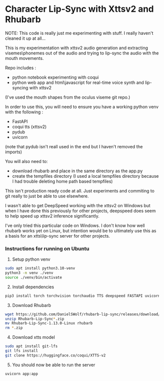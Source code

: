 # Character Lip-Sync with Xttsv2 and Rhubarb

NOTE: This code is really just me experimenting with stuff. I really haven't cleaned it up at all...

This is my experimentation with xttsv2 audio generation and extracting visemes\phonemes out of the audio and trying to lip-sync the audio with the mouth movements.

Repo includes :
- python notebook experimenting with coqui
- python web app and html\javascript for real-time voice synth and lip-syncing with xttsv2

(I've used the mouth shapes from the oculus viseme git repo.)

In order to use this, you will need to ensure you have a working python venv with the following :
- FastAPI
- coqui tts (xttsv2)
- pydub
- uvicorn 

(note that pydub isn't reall used in the end but I haven't removed the imports)

You will also need to:
- download rhubarb and place in the same directory as the app.py
- create the tempfiles directory (I used a local tempfiles directory because I had trouble deleting home path based tempfiles)

This isn't production ready code at all. Just experiments and commiting to git really to just be able to use elsewhere.

I wasn't able to get DeepSpeed working with the xttsv2 on Windows but when I have done this previously for other projects, deepspeed does seem to help speed up xttsv2 inference significantly.

I've only tried this particular code on Windows. I don't know how well rhubarb works yet on Linux, but intention would be to ultimately use this as a basis for an xtts\lip-sync server for other projects.

### Instructions for running on Ubuntu

1. Setup python venv
```bash
sudo apt install python3.10-venv
python3 -m venv ./venv
source ./venv/bin/activate
```

2. Install dependencies
```bash
pip3 install torch torchvision torchaudio TTS deepspeed FASTAPI uvicorn websockets
```

3. Download Rhubarb
```bash
wget https://github.com/DanielSWolf/rhubarb-lip-sync/releases/download/v1.13.0/Rhubarb-Lip-Sync-1.13.0-Linux.zip
unzip Rhubarb-Lip-Sync*.zip
mv Rhubarb-Lip-Sync-1.13.0-Linux rhubarb
rm *.zip
```

4. Download xtts model
```bash
sudo apt install git-lfs
git lfs install
git clone https://huggingface.co/coqui/XTTS-v2
```

5. You should now be able to run the server
```bash
uvicorn app:app
```
